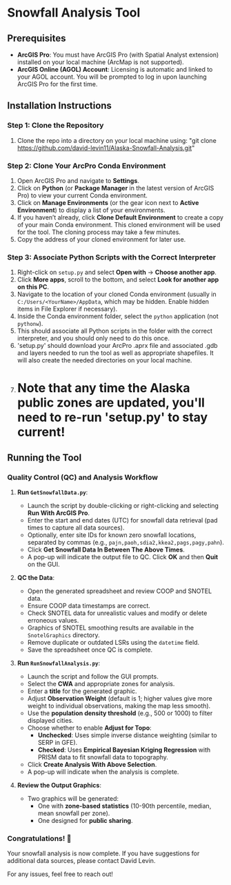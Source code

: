 # Snowfall Analysis Tool

## Prerequisites
- **ArcGIS Pro**: You must have ArcGIS Pro (with Spatial Analyst extension) installed on your local machine (ArcMap is not supported).
- **ArcGIS Online (AGOL) Account**: Licensing is automatic and linked to your AGOL account. You will be prompted to log in upon launching ArcGIS Pro for the first time.

## Installation Instructions

### Step 1: Clone the Repository
1. Clone the repo into a directory on your local machine using: "git clone https://github.com/david-levin11/Alaska-Snowfall-Analysis.git"

### Step 2: Clone Your ArcPro Conda Environment
1. Open ArcGIS Pro and navigate to **Settings**.
2. Click on **Python** (or **Package Manager** in the latest version of ArcGIS Pro) to view your current Conda environment.
3. Click on **Manage Environments** (or the gear icon next to **Active Environment**) to display a list of your environments.
4. If you haven’t already, click **Clone Default Environment** to create a copy of your main Conda environment. This cloned environment will be used for the tool. The cloning process may take a few minutes.
5. Copy the address of your cloned environment for later use.

### Step 3: Associate Python Scripts with the Correct Interpreter
1. Right-click on `setup.py` and select **Open with** → **Choose another app**.
2. Click **More apps**, scroll to the bottom, and select **Look for another app on this PC**.
3. Navigate to the location of your cloned Conda environment (usually in `C:/Users/<YourName>/AppData`, which may be hidden. Enable hidden items in File Explorer if necessary).
4. Inside the Conda environment folder, select the `python` application (not `pythonw`).
5. This should associate all Python scripts in the folder with the correct interpreter, and you should only need to do this once.
6. 'setup.py' should download your ArcPro .aprx file and associated .gdb and layers needed to run the tool as well as appropriate shapefiles.  It will also create the needed directories on your local machine.
7. # Note that any time the Alaska public zones are updated, you'll need to re-run 'setup.py' to stay current!

## Running the Tool

### Quality Control (QC) and Analysis Workflow
1. **Run `GetSnowfallData.py`**:
   - Launch the script by double-clicking or right-clicking and selecting **Run With ArcGIS Pro**.
   - Enter the start and end dates (UTC) for snowfall data retrieval (pad times to capture all data sources).
   - Optionally, enter site IDs for known zero snowfall locations, separated by commas (e.g., `pajn,paoh,sdia2,kkea2,pags,pagy,pahn`).
   - Click **Get Snowfall Data In Between The Above Times**.
   - A pop-up will indicate the output file to QC. Click **OK** and then **Quit** on the GUI.

2. **QC the Data**:
   - Open the generated spreadsheet and review COOP and SNOTEL data.
   - Ensure COOP data timestamps are correct.
   - Check SNOTEL data for unrealistic values and modify or delete erroneous values.
   - Graphics of SNOTEL smoothing results are available in the `SnotelGraphics` directory.
   - Remove duplicate or outdated LSRs using the `datetime` field.
   - Save the spreadsheet once QC is complete.

3. **Run `RunSnowfallAnalysis.py`**:
   - Launch the script and follow the GUI prompts.
   - Select the **CWA** and appropriate zones for analysis.
   - Enter a **title** for the generated graphic.
   - Adjust **Observation Weight** (default is 1; higher values give more weight to individual observations, making the map less smooth).
   - Use the **population density threshold** (e.g., 500 or 1000) to filter displayed cities.
   - Choose whether to enable **Adjust for Topo**:
     - **Unchecked**: Uses simple inverse distance weighting (similar to SERP in GFE).
     - **Checked**: Uses **Empirical Bayesian Kriging Regression** with PRISM data to fit snowfall data to topography.
   - Click **Create Analysis With Above Selection**.
   - A pop-up will indicate when the analysis is complete.

4. **Review the Output Graphics**:
   - Two graphics will be generated:
     - One with **zone-based statistics** (10-90th percentile, median, mean snowfall per zone).
     - One designed for **public sharing**.

### Congratulations! 🎉
Your snowfall analysis is now complete. If you have suggestions for additional data sources, please contact David Levin.

For any issues, feel free to reach out!



